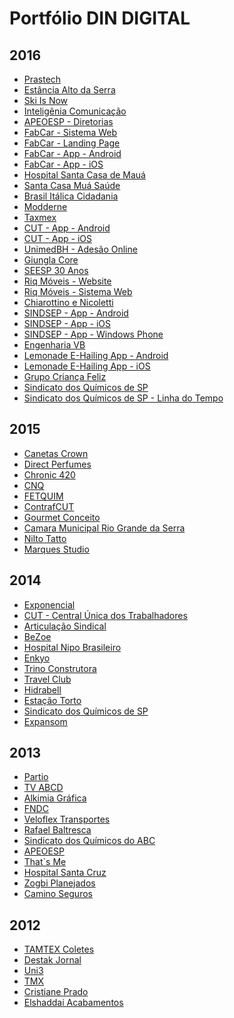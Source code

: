 Portfólio DIN DIGITAL
=========
2016
---------
- [Prastech](http://prastech.ind.br/)
- [Estância Alto da Serra](http://web.estancia.kinghost.net/)
- [Ski Is Now](http://skisnow.com.br/)
- [Inteligênia Comunicação](http://inteligenciacom.com.br/)
- [APEOESP - Diretorias](http://apeoespdiretorias.com.br/)
- [FabCar - Sistema Web](http://fabcar.dindigital.com/admin)
- [FabCar - Landing Page](http://fabcar.dindigital.com/)
- [FabCar - App - Android]()
- [FabCar - App - iOS]()
- [Hospital Santa Casa de Mauá](http://santacasa-maua-hospital.dindigital.com/)
- [Santa Casa Muá Saúde](http://santacasamauasaude.com.br/)
- [Brasil Itálica Cidadania](http://brasilitaliacidadanias.com.br/)
- [Modderne](http://modernne.com/)
- [Taxmex](http://taxmex.com.br/)
- [CUT - App - Android](https://play.google.com/store/apps/details?id=br.org.cut)
- [CUT - App - iOS](https://itunes.apple.com/br/app/cut-brasil/id1087866916?l=en&mt=8)
- [UnimedBH - Adesão Online](http://adesaoonline.institutounimedbh.com.br)
- [Giungla Core](http://107.170.35.181:3000)
- [SEESP 30 Anos](http://sindicalizacao.seesp.com.br/)
- [Riq Móveis - Website](http://riqmoveis.com.br/)
- [Riq Móveis - Sistema Web](http://sistema.riqmoveis.com.br/)
- [Chiarottino e Nicoletti](http://chiarottino-nicoletti.dindigital.com/)
- [SINDSEP - App - Android](https://play.google.com/store/apps/details?id=br.com.sindsepsp)
- [SINDSEP - App - iOS](https://itunes.apple.com/br/app/sindsep-sp/id1110344479)
- [SINDSEP - App - Windows Phone](https://www.microsoft.com/pt-br/store/p/sindsep-sp/9nblggh4w6sz)
- [Engenharia VB](http://engenhariavb.com.br/)
- [Lemonade E-Hailing App - Android](https://play.google.com/store/apps/details?id=br.com.lemonade_e_healing.app)
- [Lemonade E-Hailing App - iOS](https://itunes.apple.com/br/app/lemonade-e-haling/id1080819945?mt=8)
- [Grupo Criança Feliz](http://grupocriancafeliz.com.br/)
- [Sindicato dos Químicos de SP](http://www.quimicosp.org.br/)
- [Sindicato dos Químicos de SP - Linha do Tempo](http://linhadotempo.quimicosp.org.br/)

2015
---------
- [Canetas Crown](http://www.canetascrown.com.br/)
- [Direct Perfumes](https://directperfumes.com.br/)
- [Chronic 420](http://chronic420.com.br/)
- [CNQ](http://cnq.org.br/)
- [FETQUIM](http://fetquim.org.br/)
- [ContrafCUT](http://contrafcut.org.br/)
- [Gourmet Conceito](http://gourmetconceito.com.br/)
- [Camara Municipal Rio Grande da Serra](http://www.camarargserra.sp.gov.br/)
- [Nilto Tatto](http://niltotatto.com.br/)
- [Marques Studio](http://marquesstudio.com.br/)

2014
---------
- [Exponencial](http://www.exponencial.com.br/)
- [CUT - Central Única dos Trabalhadores](http://cut.org.br/)
- [Articulação Sindical](http://artsind.com.br/)
- [BeZoe](http://bezoe.zoefilms.com)
- [Hospital Nipo Brasileiro](http://hospitalnipo.org.br/)
- [Enkyo](http://enkyo.org.br/)
- [Trino Construtora](http://trinoconstrutora.com.br/)
- [Travel Club](http://travelclub.tur.br/)
- [Hidrabell](http://hidrabell.com.br/)
- [Estação Torto](http://estacaotorto.com/)
- [Sindicato dos Químicos de SP](http://www.quimicosp.org.br/)
- [Expansom](http://expansom.com.br/)

2013
---------
- [Partio](http://partio.org.br/)
- [TV ABCD](http://www.tvabcd.com.br/)
- [Alkimia Gráfica](http://alkimiagrafica.com.br/)
- [FNDC](http://fndc.org.br/)
- [Veloflex Transportes](http://veloflextransportes.com.br)
- [Rafael Baltresca](http://rafaelbaltresca.com.br/)
- [Sindicato dos Químicos do ABC](http://quimicosabc.org.br/)
- [APEOESP](http://www.apeoesp.org.br/)
- [That`s Me](http://thatsme.com.br/atores/home/)
- [Hospital Santa Cruz](http://www.hospitalsantacruz.com.br/)
- [Zogbi Planejados](http://zogbiplanejados.com.br/)
- [Camino Seguros](http://www.caminoseguros.com.br/)

2012
---------
- [TAMTEX Coletes](http://tamtexcoletes.com.br/)
- [Destak Jornal](http://www.destakjornal.com.br/)
- [Uni3](http://www.uni3vision.com.br/)
- [TMX](http://www.tmx.com.br/)
- [Cristiane Prado](http://www.cristianeprado.arq.br/)
- [Elshaddai Acabamentos](http://elshaddaiacabamentos.com.br/)

